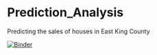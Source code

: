 # Prediction_Analysis
Predicting the sales of houses in East King County

[![Binder](https://mybinder.org/badge_logo.svg)](https://mybinder.org/v2/gh/ruth-maker/Prediction_Analysis/master?labpath=East_King_County.ipynb)

